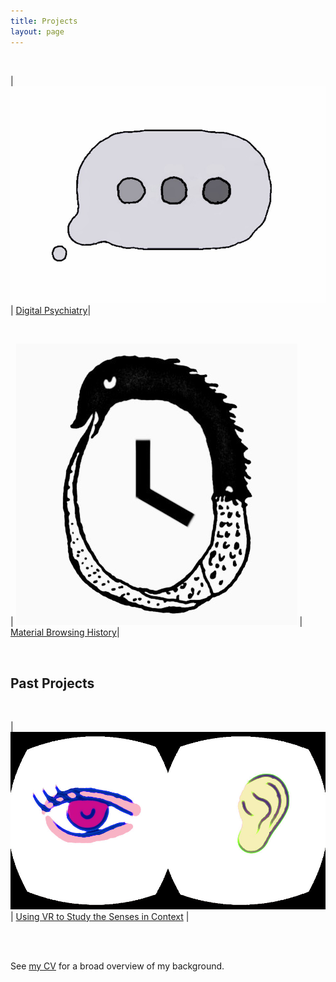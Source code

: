 ```yaml
---
title: Projects
layout: page
---
```

<br>

| [![...](/assets/sp_b_d_p.jpg)](/projects/digital-psych) | [Digital Psychiatry](/projects/digital-psych)|

<br>

| [![...](/assets/history.jpg)](/projects/material-history) | [Material Browsing History](/projects/material-history)|

<br>

## Past Projects

<br>

| [![...](/assets/senses-hmd.jpg)](/projects/oculus-senses) | [Using VR to Study the Senses in Context](/projects/oculus-senses) |

<!-- <br>

| [![...](/assets/hci-t-sq.jpg)](/projects/transcription) | [Visualizing Non-Verbal Interactions in Transcription Design](/projects/transcription) |

-->

<br><br>

See [my CV](/cv) for a broad overview of my background.
